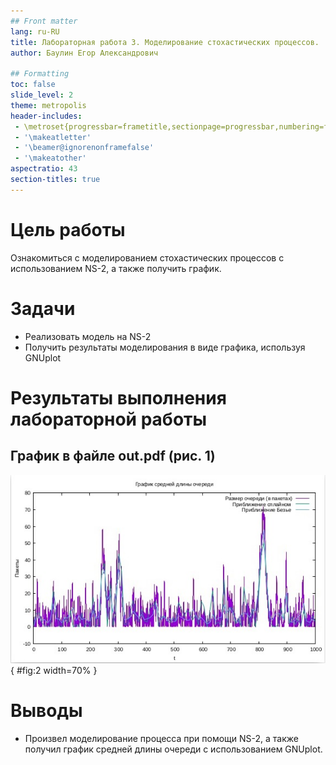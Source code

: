 ```yaml
---
## Front matter
lang: ru-RU
title: Лабораторная работа 3. Моделирование стохастических процессов.
author:	Баулин Егор Александрович

## Formatting
toc: false
slide_level: 2
theme: metropolis
header-includes: 
 - \metroset{progressbar=frametitle,sectionpage=progressbar,numbering=fraction}
 - '\makeatletter'
 - '\beamer@ignorenonframefalse'
 - '\makeatother'
aspectratio: 43
section-titles: true
---
```



# Цель работы

Ознакомиться c моделированием стохастических процессов с использованием NS-2, а также получить график. 

# Задачи
 
 - Реализовать модель на NS-2
 - Получить результаты моделирования в виде графика, используя GNUplot


# Результаты выполнения лабораторной работы


## График в файле out.pdf (рис. 1)
![График поведения длины очереди](image/1.jpg){ #fig:2 width=70% }

# Выводы

- Произвел моделирование процесса при помощи NS-2, а также получил график средней длины очереди с использованием GNUplot.